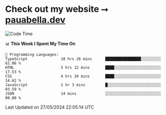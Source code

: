 # Check out my website ⭢ [pauabella.dev](https://pauabella.dev)

<!--START_SECTION:waka-->
![Code Time](http://img.shields.io/badge/Code%20Time-3%2C379%20hrs%2032%20mins-blue)

📊 **This Week I Spent My Time On** 

```text
💬 Programming Languages: 
TypeScript               18 hrs 26 mins      ████████████████░░░░░░░░░   62.06 % 
HTML                     5 hrs 12 mins       ████░░░░░░░░░░░░░░░░░░░░░   17.53 % 
CSS                      4 hrs 20 mins       ████░░░░░░░░░░░░░░░░░░░░░   14.62 % 
JavaScript               1 hr 3 mins         █░░░░░░░░░░░░░░░░░░░░░░░░   03.59 % 
JSON                     14 mins             ░░░░░░░░░░░░░░░░░░░░░░░░░   00.80 % 
```


 Last Updated on 27/05/2024 22:05:14 UTC
<!--END_SECTION:waka-->
